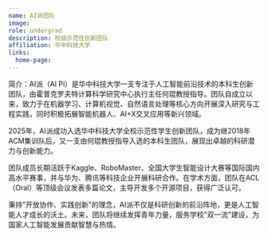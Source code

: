 ```yaml
---
name: AI派团队
image: 
role: undergrad
description: 校级示范性创新团队
affiliation: 华中科技大学
links:
  home-page: 
---
```



简介：AI派（AI Pi）是华中科技大学一支专注于人工智能前沿技术的本科生创新团队，由霍普克罗夫特计算科学研究中心执行主任何琨教授指导。团队自成立以来，致力于在机器学习、计算机视觉、自然语言处理等核心方向开展深入研究与工程实践，同时积极拓展智能机器人、AI+X交叉应用等新兴领域。

2025年，AI派成功入选华中科技大学全校示范性学生创新团队，成为继2018年ACM集训队后，又一支由何琨教授指导入选的本科生团队，展现出卓越的科研潜力与创新能力。

团队成员长期活跃于Kaggle、RoboMaster、全国大学生智能设计大赛等国际国内高水平赛事，并与华为、腾讯等科技企业开展科研合作。在学术方面，团队在ACL（Oral）等顶级会议发表多篇论文，主导开发多个开源项目，获得广泛认可。

秉持"开放协作、实践创新"的理念，AI派不仅是科研创新的前沿阵地，更是人工智能人才成长的沃土。未来，团队将继续发挥青年力量，服务学校"双一流"建设，为国家人工智能发展贡献智慧与热情。
